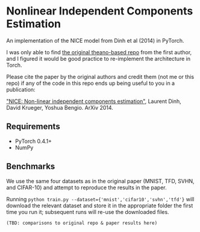 Nonlinear Independent Components Estimation
===========================================

An implementation of the NICE model from Dinh et al (2014) in PyTorch.

I was only able to find [the original theano-based repo](https://github.com/laurent-dinh/nice) from the first author,
and I figured it would be good practice to re-implement the architecture in Torch.

Please cite the paper by the original authors and credit them (not me or this repo) if any of the code in this repo
ends up being useful to you in a publication:

["NICE: Non-linear independent components estimation"](http://arxiv.org/abs/1410.8516), Laurent Dinh, David Krueger, Yoshua Bengio. ArXiv 2014.


Requirements
------------
* PyTorch 0.4.1+
* NumPy


Benchmarks
----------
We use the same four datasets as in the original paper (MNIST, TFD, SVHN, and CIFAR-10) and attempt to reproduce the results
in the paper.

Running `python train.py --dataset={'mnist','cifar10','svhn','tfd'}` will download the relevant dataset and store it in
the appropriate folder the first time you run it; subsequent runs will re-use the downloaded files.

`(TBD: comparisons to original repo & paper results here)`
